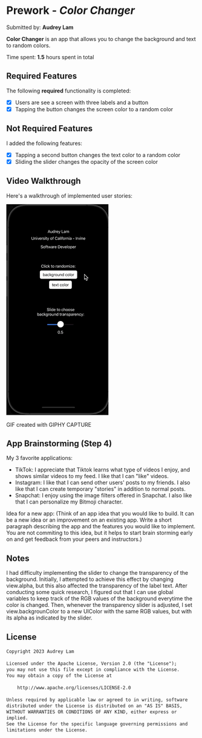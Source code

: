 # Prework - *Color Changer*

Submitted by: **Audrey Lam**

**Color Changer** is an app that allows you to change the background and text to random colors.

Time spent: **1.5** hours spent in total

## Required Features

The following **required** functionality is completed:

- [x] Users are see a screen with three labels and a button
- [x] Tapping the button changes the screen color to a random color

## Not Required Features

I added the following features:

- [x] Tapping a second button changes the text color to a random color
- [x] Sliding the slider changes the opacity of the screen color
 
## Video Walkthrough

Here's a walkthrough of implemented user stories:

![](https://github.com/alam7989/IOS101_prework/blob/main/IOS101_prework1.gif)

<!-- Replace this with whatever GIF tool you used! -->
GIF created with GIPHY CAPTURE

## App Brainstorming (Step 4)
My 3 favorite applications:
- TikTok: I appreciate that Tiktok learns what type of videos I enjoy, and shows similar videos to my feed. I like that I can "like" videos.
- Instagram: I like that I can send other users' posts to my friends. I also like that I can create temporary "stories" in addition to normal posts.
- Snapchat: I enjoy using the image filters offered in Snapchat. I also like that I can personalize my Bitmoji character.

Idea for a new app:
(Think of an app idea that you would like to build. It can be a new idea or an improvement on an existing app. Write a short paragraph describing the app and the features you would like to implement. You are not commiting to this idea, but it helps to start brain storming early on and get feedback from your peers and instructors.)

## Notes

I had difficulty implementing the slider to change the transparency of the background. Initially, I attempted to achieve this effect by changing view.alpha, but this also affected the transparency of the label text. After conducting some quick research, I figured out that I can use global variables to keep track of the RGB values of the background everytime the color is changed. Then, whenever the transparency slider is adjusted, I set view.backgrounColor to a new UIColor with the same RGB values, but with its alpha as indicated by the slider.

## License

    Copyright 2023 Audrey Lam

    Licensed under the Apache License, Version 2.0 (the "License");
    you may not use this file except in compliance with the License.
    You may obtain a copy of the License at

        http://www.apache.org/licenses/LICENSE-2.0

    Unless required by applicable law or agreed to in writing, software
    distributed under the License is distributed on an "AS IS" BASIS,
    WITHOUT WARRANTIES OR CONDITIONS OF ANY KIND, either express or implied.
    See the License for the specific language governing permissions and
    limitations under the License.
